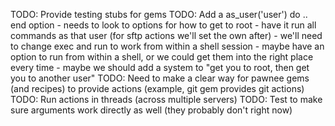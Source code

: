TODO: Provide testing stubs for gems
TODO: Add a as_user('user') do .. end option
				- needs to look to options for how to get to root
				- have it run all commands as that user (for sftp actions we'll set the own after)
				- we'll need to change exec and run to work from within a shell session
					- maybe have an option to run from within a shell, or we could get them into the right place every time
				- maybe we should add a system to "get you to root, then get you to another user"
TODO: Need to make a clear way for pawnee gems (and recipes) to provide actions (example, git gem provides git actions)
TODO: Run actions in threads (across multiple servers)
TODO: Test to make sure arguments work directly as well (they probably don't right now)
